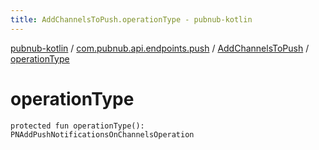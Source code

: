 ```yaml
---
title: AddChannelsToPush.operationType - pubnub-kotlin
---
```


[pubnub-kotlin](../../index.html) / [com.pubnub.api.endpoints.push](../index.html) / [AddChannelsToPush](index.html) / [operationType](./operation-type.html)

# operationType

`protected fun operationType(): PNAddPushNotificationsOnChannelsOperation`